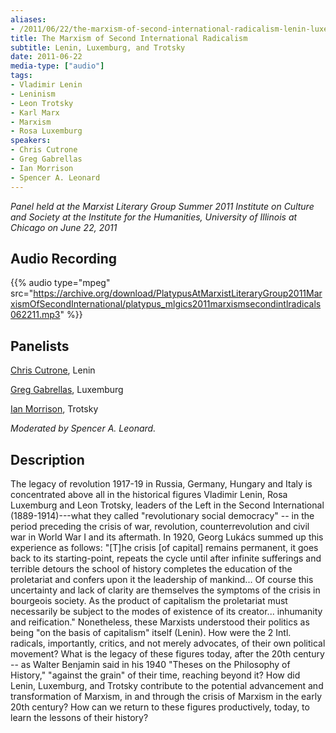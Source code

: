 ```yaml
---
aliases:
- /2011/06/22/the-marxism-of-second-international-radicalism-lenin-luxemburg-and-trotsky
title: The Marxism of Second International Radicalism
subtitle: Lenin, Luxemburg, and Trotsky
date: 2011-06-22
media-type: ["audio"]
tags:
- Vladimir Lenin
- Leninism
- Leon Trotsky
- Karl Marx
- Marxism
- Rosa Luxemburg
speakers:
- Chris Cutrone
- Greg Gabrellas
- Ian Morrison
- Spencer A. Leonard
---
```


_Panel held at the Marxist Literary Group Summer 2011 Institute on Culture and Society at the Institute for the Humanities, University of Illinois at Chicago on June 22, 2011_

## Audio Recording

{{% audio type="mpeg" src="https://archive.org/download/PlatypusAtMarxistLiteraryGroup2011MarxismOfSecondInternational/platypus_mlgics2011marxismsecondintlradicals062211.mp3" %}}

## Panelists

[Chris Cutrone](/speakers/chris-cutrone), Lenin

[Greg Gabrellas](/speakers/greg-gabrellas), Luxemburg

[Ian Morrison](/speakers/ian-morrison), Trotsky

_Moderated by Spencer A. Leonard._

## Description

The legacy of revolution 1917-19 in Russia, Germany, Hungary and Italy is concentrated above all in the historical figures Vladimir Lenin, Rosa Luxemburg and Leon Trotsky, leaders of the Left in the Second International (1889-1914)---what they called "revolutionary social democracy" -- in the period preceding the crisis of war, revolution, counterrevolution and civil war in World War I and its aftermath. In 1920, Georg Lukács summed up this experience as follows: "[T]he crisis [of capital] remains permanent, it goes back to its starting-point, repeats the cycle until after infinite sufferings and terrible detours the school of history completes the education of the proletariat and confers upon it the leadership of mankind... Of course this uncertainty and lack of clarity are themselves the symptoms of the crisis in bourgeois society. As the product of capitalism the proletariat must necessarily be subject to the modes of existence of its creator... inhumanity and reification." Nonetheless, these Marxists understood their politics as being "on the basis of capitalism" itself (Lenin). How were the 2 Intl. radicals, importantly, critics, and not merely advocates, of their own political movement? What is the legacy of these figures today, after the 20th century -- as Walter Benjamin said in his 1940 "Theses on the Philosophy of History," "against the grain" of their time, reaching beyond it? How did Lenin, Luxemburg, and Trotsky contribute to the potential advancement and transformation of Marxism, in and through the crisis of Marxism in the early 20th century? How can we return to these figures productively, today, to learn the lessons of their history?
